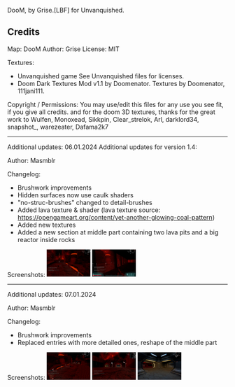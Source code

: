 DooM, by Grise.[LBF] for Unvanquished.
 
## Credits
 
Map: DooM
Author: Grise
License: MIT
 
Textures:
- Unvanquished game
See Unvanquished files for licenses.
- Doom Dark Textures Mod v1.1 by Doomenator.
Textures by Doomenator, 111jani111.

Copyright / Permissions: You may use/edit this files for any use you see fit, if you give all credits.
and for the doom 3D textures,
thanks for the great work to Wulfen, Monoxead, Sikkpin, Clear_strelok, Arl, darklord34, snapshot_, warezeater, Dafama2k7

---

Additional updates: 06.01.2024
Additional updates for version 1.4:

Author: Masmblr 

Changelog: 
- Brushwork improvements 
- Hidden surfaces now use caulk shaders 
- "no-struc-brushes" changed to detail-brushes 
- Added lava texture & shader (lava texture source: https://opengameart.org/content/yet-another-glowing-coal-pattern) 
- Added new textures
- Added a new section at middle part containing two lava pits and a big reactor inside rocks

Screenshots:
[<img src="readme_files/screenshot_01.jpg" width="100"/>](readme_files/screenshot_01.jpg)
[<img src="readme_files/screenshot_02.jpg" width="100"/>](readme_files/screenshot_02.jpg)

---

Additional updates: 07.01.2024

Author: Masmblr 

Changelog: 
- Brushwork improvements 
- Replaced entries with more detailed ones, reshape of the middle part

Screenshots:
[<img src="readme_files/screenshot_03.jpg" width="100"/>](readme_files/screenshot_03.jpg)
[<img src="readme_files/screenshot_04.jpg" width="100"/>](readme_files/screenshot_04.jpg)
[<img src="readme_files/screenshot_05.jpg" width="100"/>](readme_files/screenshot_05.jpg)
